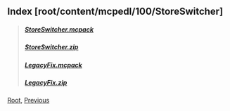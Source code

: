 
## Index [root/content/mcpedl/100/StoreSwitcher]
> ##### [StoreSwitcher.mcpack](././upload/StoreSwitcher.mcpack)
> ##### [StoreSwitcher.zip](././upload/StoreSwitcher.zip)
> ##### [LegacyFix.mcpack](././upload/LegacyFix.mcpack)
> ##### [LegacyFix.zip](././upload/LegacyFix.zip)
[Root](/), [Previous](.././)
